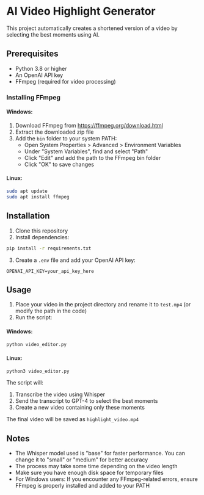 # AI Video Highlight Generator

This project automatically creates a shortened version of a video by selecting the best moments using AI.

## Prerequisites

- Python 3.8 or higher
- An OpenAI API key
- FFmpeg (required for video processing)

### Installing FFmpeg

#### Windows:
1. Download FFmpeg from https://ffmpeg.org/download.html
2. Extract the downloaded zip file
3. Add the `bin` folder to your system PATH:
   - Open System Properties > Advanced > Environment Variables
   - Under "System Variables", find and select "Path"
   - Click "Edit" and add the path to the FFmpeg bin folder
   - Click "OK" to save changes

#### Linux:
```bash
sudo apt update
sudo apt install ffmpeg
```

## Installation

1. Clone this repository
2. Install dependencies:
```bash
pip install -r requirements.txt
```
3. Create a `.env` file and add your OpenAI API key:
```
OPENAI_API_KEY=your_api_key_here
```

## Usage

1. Place your video in the project directory and rename it to `test.mp4` (or modify the path in the code)
2. Run the script:

#### Windows:
```bash
python video_editor.py
```

#### Linux:
```bash
python3 video_editor.py
```

The script will:
1. Transcribe the video using Whisper
2. Send the transcript to GPT-4 to select the best moments
3. Create a new video containing only these moments

The final video will be saved as `highlight_video.mp4`

## Notes

- The Whisper model used is "base" for faster performance. You can change it to "small" or "medium" for better accuracy
- The process may take some time depending on the video length
- Make sure you have enough disk space for temporary files
- For Windows users: If you encounter any FFmpeg-related errors, ensure FFmpeg is properly installed and added to your PATH 